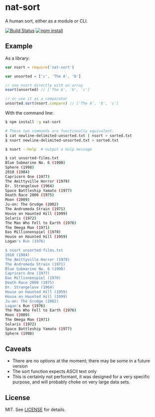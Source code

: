 # nat-sort

A human sort, either as a module or CLI.

[![Build Status](http://img.shields.io/travis/fardog/nat-sort/master.svg?style=flat)](https://travis-ci.org/fardog/nat-sort)
[![npm install](http://img.shields.io/npm/dm/nat-sort.svg?style=flat)](https://www.npmjs.org/package/nat-sort)

## Example

As a library:

```javascript
var nsort = require('nat-sort')

var unsorted = ['c', 'The A', 'b']

// use nsort directly with an array
nsort(unsorted) // ['The A', 'b', 'c']

// or use it as a comparator
unsorted.sort(nsort.compare) // ['The A', 'b', 'c']
```

With the command line:

```bash
$ npm install -g nat-sort

# These two commands are functionally equivalent:
$ cat newline-delimited-unsorted.txt | nsort > sorted.txt
$ nsort newline-delimited-unsorted.txt > sorted.txt

$ nsort --help  # output a help message

$ cat unsorted-films.txt
Blue Submarine No. 6 (1998)
Sphere (1998)
2010 (1984)
Capricorn One (1977)
The Amittyville Horror (1979)
Dr. Strangelove (1964)
Space Battleship Yamato (1977)
Death Race 2000 (1975)
Moon (2009)
Ju-on: The Grudge (2002)
The Andromeda Strain (1971)
House on Haunted Hill (1999)
Solaris (1972)
The Man Who Fell to Earth (1976)
The Omega Man (1971)
Das Millionenspiel (1970)
House on Haunted Hill (1959)
Logan's Run (1976)

$ nsort unsorted-films.txt
2010 (1984)
The Amittyville Horror (1979)
The Andromeda Strain (1971)
Blue Submarine No. 6 (1998)
Capricorn One (1977)
Das Millionenspiel (1970)
Death Race 2000 (1975)
Dr. Strangelove (1964)
House on Haunted Hill (1959)
House on Haunted Hill (1999)
Ju-on: The Grudge (2002)
Logan's Run (1976)
The Man Who Fell to Earth (1976)
Moon (2009)
The Omega Man (1971)
Solaris (1972)
Space Battleship Yamato (1977)
Sphere (1998)
```

## Caveats

- There are no options at the moment; there may be some in a future version
- The sort function expects ASCII text only
- This is certainly not performant, it was designed for a very specific purpose,
  and will probably choke on very large data sets.

## License

MIT. See [LICENSE](./LICENSE) for details.
